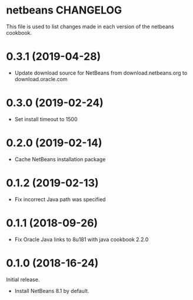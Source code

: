 # netbeans CHANGELOG

This file is used to list changes made in each version of the netbeans cookbook.

# 0.3.1 (2019-04-28)

  - Update download source for NetBeans from download.netbeans.org to download.oracle.com

# 0.3.0 (2019-02-24)

  - Set install timeout to 1500

# 0.2.0 (2019-02-14)

  - Cache NetBeans installation package

# 0.1.2 (2019-02-13)

  - Fix incorrect Java path was specified

# 0.1.1 (2018-09-26)

  - Fix Oracle Java links to 8u181 with java cookbook 2.2.0

# 0.1.0 (2018-16-24)

Initial release.

 - Install NetBeans 8.1 by default.
